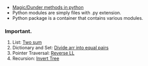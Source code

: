 * [Magic/Dunder methods in python](https://www.geeksforgeeks.org/dunder-magic-methods-python/)
* Python modules are simply files with .py extension.
* Python package is a container that contains various modules.
### Important.
1. List: [Two sum](https://leetcode.com/problems/two-sum/)
2. Dictionary and Set: [Divide arr into equal pairs](https://leetcode.com/problems/divide-array-into-equal-pairs/)
3. Pointer Traversal: [Reverse LL](https://leetcode.com/problems/reverse-linked-list/)
4. Recursion: [Invert Tree](https://leetcode.com/problems/invert-binary-tree/)
